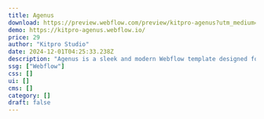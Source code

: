 ```yaml
---
title: Agenus
download: https://preview.webflow.com/preview/kitpro-agenus?utm_medium=preview_link&utm_source=designer&utm_content=kitpro-agenus&preview=a0598854296382fe05a870b3be70cf59&workflow=preview
demo: https://kitpro-agenus.webflow.io/
price: 29
author: "Kitpro Studio"
date: 2024-12-01T04:25:33.238Z
description: "Agenus is a sleek and modern Webflow template designed for creative agencies, freelancers, and studios. It features a clean design, responsive layout, and customizable sections to showcase your portfolio & services."
ssg: ["Webflow"]
css: []
ui: []
cms: []
category: []
draft: false
---
```

